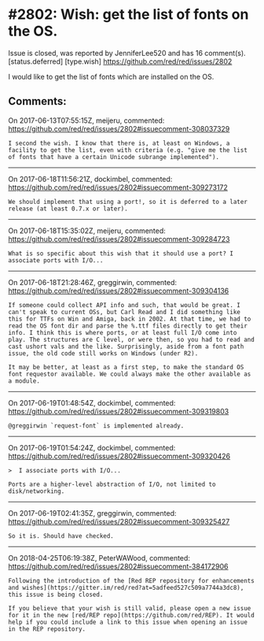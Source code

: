 
#2802: Wish: get the list of fonts on the OS.
================================================================================
Issue is closed, was reported by JenniferLee520 and has 16 comment(s).
[status.deferred] [type.wish]
<https://github.com/red/red/issues/2802>

I would like to get the list of fonts which are installed on the OS.


Comments:
--------------------------------------------------------------------------------

On 2017-06-13T07:55:15Z, meijeru, commented:
<https://github.com/red/red/issues/2802#issuecomment-308037329>

    I second the wish. I know that there is, at least on Windows, a facility to get the list, even with criteria (e.g. "give me the list of fonts that have a certain Unicode subrange implemented").

--------------------------------------------------------------------------------

On 2017-06-18T11:56:21Z, dockimbel, commented:
<https://github.com/red/red/issues/2802#issuecomment-309273172>

    We should implement that using a port!, so it is deferred to a later release (at least 0.7.x or later).

--------------------------------------------------------------------------------

On 2017-06-18T15:35:02Z, meijeru, commented:
<https://github.com/red/red/issues/2802#issuecomment-309284723>

    What is so specific about this wish that it should use a port? I associate ports with I/O...

--------------------------------------------------------------------------------

On 2017-06-18T21:28:46Z, greggirwin, commented:
<https://github.com/red/red/issues/2802#issuecomment-309304136>

    If someone could collect API info and such, that would be great. I can't speak to current OSs, but Carl Read and I did something like this for TTFs on Win and Amiga, back in 2002. At that time, we had to read the OS font dir and parse the %.ttf files directly to get their info. I think this is where ports, or at least full I/O come into play. The structures are C level, or were then, so you had to read and cast ushort vals and the like. Surprisingly, aside from a font path issue, the old code still works on Windows (under R2).
    
    It may be better, at least as a first step, to make the standard OS font requestor available. We could always make the other available as a module. 

--------------------------------------------------------------------------------

On 2017-06-19T01:48:54Z, dockimbel, commented:
<https://github.com/red/red/issues/2802#issuecomment-309319803>

    @greggirwin `request-font` is implemented already.

--------------------------------------------------------------------------------

On 2017-06-19T01:54:24Z, dockimbel, commented:
<https://github.com/red/red/issues/2802#issuecomment-309320426>

    >  I associate ports with I/O...
    
    Ports are a higher-level abstraction of I/O, not limited to disk/networking.

--------------------------------------------------------------------------------

On 2017-06-19T02:41:35Z, greggirwin, commented:
<https://github.com/red/red/issues/2802#issuecomment-309325427>

    So it is. Should have checked.

--------------------------------------------------------------------------------

On 2018-04-25T06:19:38Z, PeterWAWood, commented:
<https://github.com/red/red/issues/2802#issuecomment-384172906>

    Following the introduction of the [Red REP repository for enhancements and wishes](https://gitter.im/red/red?at=5adfeed527c509a7744a3dc8), this issue is being closed.
    
    If you believe that your wish is still valid, please open a new issue for it in the new [red/REP repo](https://github.com/red/REP). It would help if you could include a link to this issue when opening an issue in the REP repository.


